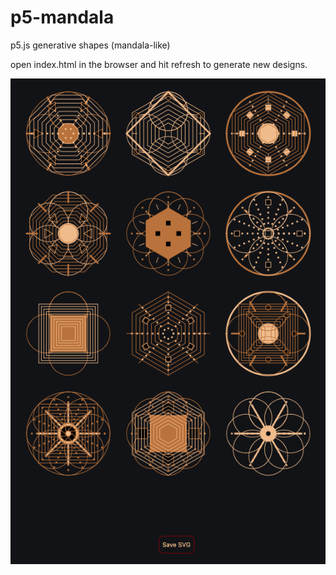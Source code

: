 # p5-mandala
p5.js generative shapes (mandala-like)

open index.html in the browser and hit refresh to generate new designs. 

![Project screenshot](https://github.com/npanium/p5-mandala/blob/0ae2360f1b4177ac2db8b67421cd4d92836195fb/Screen%20Shot%202021-11-22%20at%207.06.06%20pm.png)
